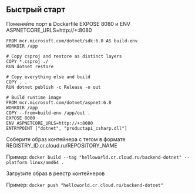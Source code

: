 ## Быстрый старт

Поменяйте порт в Dockerfile EXPOSE 8080
и ENV ASPNETCORE_URLS=http://+:8080

```
FROM mcr.microsoft.com/dotnet/sdk:6.0 AS build-env
WORKDIR /app

# Copy csproj and restore as distinct layers
COPY *.csproj ./
RUN dotnet restore

# Copy everything else and build
COPY . .
RUN dotnet publish -c Release -o out

# Build runtime image
FROM mcr.microsoft.com/dotnet/aspnet:6.0
WORKDIR /app
COPY --from=build-env /app/out .
EXPOSE 8080
ENV ASPNETCORE_URLS=http://+:8080
ENTRYPOINT ["dotnet", "productapi_csharp.dll"]
```
Соберите образ контейнера с тегом в формате REGISTRY_ID.cr.cloud.ru/REPOSITORY_NAME

Пример:
```docker build --tag "helloworld.cr.cloud.ru/backend-dotnet" --platform linux/amd64 . ```

Загрузите образ в реестр контейнеров

Пример:
```docker push "helloworld.cr.cloud.ru/backend-dotnet"```
